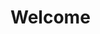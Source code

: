 <html>
<head>
    <meta http-equiv="Content-Type" content="text/html; charset=UTF-8">
    <title>Test</title>
</head>
<body>
<h1>Welcome</h1>
    <div style="width: 1000px;display:none;word-break: break-all;word-wrap: break-word;">
       ==begin==f5825a38c79c9dd3415f7574759887269cbded53aca402dbc5326d3371af91c84d87b6cb69d4cf99cd489146aa8157c56476421b55a61af2b831cd0ef85549001bf211230fe23e5eaee711a0b335bea063f860dbeec778a5d147d3dc9cccdf6dad8e2580ef94bd376ccc5a88d45892b31a01497cbd7038388e2445fa21368c7c8d359f7589c3c793841e704ac4789025c7903876e4a8203fdb99810e761369813fdff20789d368c858a3ff64804de98c3f0c59dd9bbee2afc70d100e5ac7bb40==end==
    </div>
</body>
</html>

